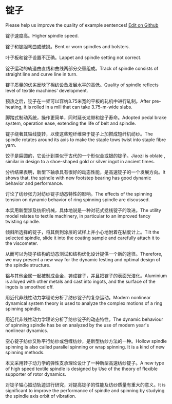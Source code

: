 # 锭子

Please help us improve the quality of example sentences! [Edit on Github](https://github.com/jiyushe/jiyu-example-sentence-source/blob/main/chinese/dingzi_3.md)

<p><span class="chinese">锭子速度高。</span><span class="english">Higher spindle speed.</span></p>

<p><span class="chinese">锭子和锭胆弯曲或破损。</span><span class="english">Bent or worn spindles and bolsters.</span></p>

<p><span class="chinese">叶子板和锭子设置不正确。</span><span class="english">Lappet and spindle setting not correct.</span></p>

<p><span class="chinese">锭子运动的轨道由直线和曲线两部分交替组成。</span><span class="english">Track of spindle consists of straight line and curve line in turn.</span></p>

<p><span class="chinese">锭子质量的优劣反映了棉纺设备发展水平的高低。</span><span class="english">Quality of spindle reflects level of textile machines' development.</span></p>

<p><span class="chinese">预热之后，锭子在一架可以容纳3.75米宽的平板的轧机中进行轧制。</span><span class="english">After pre-heating, it is rolled in a mill that can take 3.75-m-wide slabs.</span></p>

<p><span class="chinese">脚踏式制动系统，操作更简单，同时延长龙带和锭子寿命。</span><span class="english">Adopted pedal brake system, operation ease, extending the life of belt and spindle.</span></p>

<p><span class="chinese">锭子绕著其轴线旋转，以使这些短纤维束于锭子上加撚成短纤机纺纱。</span><span class="english">The spindle rotates around its axis to make the staple tows twist into staple fibre yarn.</span></p>

<p><span class="chinese">饺子是扁圆的，它设计到类似于古代的一个形似金或银的锭子。</span><span class="english">Jiaozi is oblate , similar in design to a shoe-shaped gold or silver ingot in ancient times.</span></p>

<p><span class="chinese">分析结果表明，新型下轴承具有很好的动态性能，是高速锭子的一个发展方向。</span><span class="english">It shows that, the spindle with new footstep bearing has good dynamic behavior and performance.</span></p>

<p><span class="chinese">讨论了纺纱张力对纺纱锭子动态特性的影响。</span><span class="english">The effects of the spinning tension on dynamic behavior of ring spinning spindle are discussed.</span></p>

<p><span class="chinese">本实用新型涉及纺织机械，具体地说是一种对花式捻线锭子的改进。</span><span class="english">The utility model relates to textile machinery, in particular to an improved fancy twisting spindle.</span></p>

<p><span class="chinese">倾斜所选择的锭子，将其倒到涂层的试样上并小心地附着在粘度计上。</span><span class="english">Tilt the selected spindle, slide it into the coating sample and carefully attach it to the viscometer.</span></p>

<p><span class="chinese">从而可以为锭子结构的动态测试和结构优化设计提供一个新的途径。</span><span class="english">Therefore, we may present a new way for the dynamic testing and optimal design of the spindle structure.</span></p>

<p><span class="chinese">铝与其他金属一起被制成合金，铸成锭子，并且把锭子的表面光洁化。</span><span class="english">Aluminium is alloyed with other metals and cast into ingots, and the surface of the ingots is smoothed off.</span></p>

<p><span class="chinese">用近代非线性动力学理论分析了纺纱锭子的复杂运动。</span><span class="english">Modern nonlinear dynamical system theory is used to analyze the complex motions of a ring spinning spindle.</span></p>

<p><span class="chinese">用近代非线性动力学理论分析了纺纱锭子的动态特性。</span><span class="english">The dynamic behaviour of spinning spindle has be en analyzed by the use of modern year's nonlinear dynamics.</span></p>

<p><span class="chinese">空心锭子纺纱又称平行纺纱或包缠纺纱，是新型纺纱方法的一种。</span><span class="english">Hollow spindle spinning is also called parallel spinning or wrap spinning. It is a kind of new spinning methods.</span></p>

<p><span class="chinese">本文采用转子动力学的弹性支承理论设计了一种新型高速纺纱锭子。</span><span class="english">A new type of high speed textile spindle is designed by Use of the theory of flexible supporter of rotor dynamics.</span></p>

<p><span class="chinese">对锭子轴心振动轨迹进行研究，对提高锭子的性能及纺纱质量有重大的意义。</span><span class="english">It is significant to improve the performance of spindle and spinning by studying the spindle axis orbit of vibration.</span></p>

